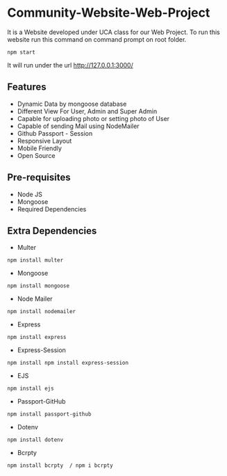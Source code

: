 # Community-Website-Web-Project

It is a Website developed under UCA class for our Web Project.
To run this website run this command on command prompt on root folder.
```
npm start
```
It will run under the url http://127.0.0.1:3000/

Features
--------
- Dynamic Data by mongoose database
- Different View For User, Admin and Super Admin
- Capable for uploading photo or setting photo of User
- Capable of sending Mail using NodeMailer
- Github Passport - Session
- Responsive Layout
- Mobile Friendly
- Open Source


Pre-requisites
--------------

- Node JS
- Mongoose
- Required Dependencies


Extra Dependencies
------------------
- Multer
````
npm install multer
````
- Mongoose
```
npm install mongoose
```
- Node Mailer
```
npm install nodemailer
```
- Express
```
npm install express
```
- Express-Session
```
npm install npm install express-session
```
- EJS
```
npm install ejs
```
- Passport-GitHub
```
npm install passport-github
```
- Dotenv
```
npm install dotenv
```
- Bcrpty
```
npm install bcrpty  / npm i bcrpty
```
